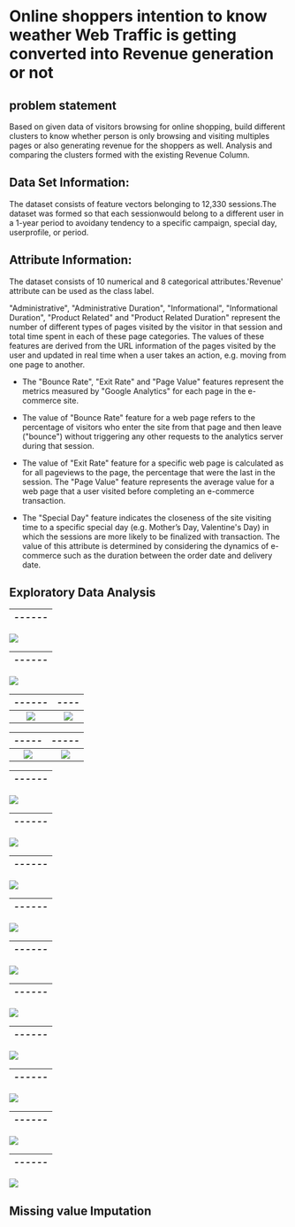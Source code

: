# Online shoppers intention to know weather Web Traffic is getting converted into Revenue generation or not

## problem statement

Based on given data of visitors browsing for online shopping, build different clusters to know whether person is only browsing and visiting multiples pages or also generating revenue for the shoppers as well.  Analysis and comparing the clusters formed with the existing Revenue Column.

## Data Set Information:

The dataset consists of feature vectors belonging to 12,330 sessions.The dataset was formed so that each sessionwould belong to a different user in a 1-year period to avoidany tendency to a specific campaign, special day, userprofile, or period.

## Attribute Information:

  The dataset consists of 10 numerical and 8 categorical attributes.'Revenue' attribute can be used as the class label.

  "Administrative", "Administrative Duration", "Informational", "Informational Duration", "Product Related" and "Product Related Duration" represent the number of different types of pages visited by the visitor in that session and total time spent in each of these page categories. 
  The values of these features are derived from the URL information of the pages visited by the user and updated in real time when a user takes an action, e.g. moving from one page to another. 
- The "Bounce Rate", "Exit Rate" and "Page Value" features represent the metrics measured by "Google Analytics" for each page in the e-commerce site. 

- The value of "Bounce Rate" feature for a web page refers to the percentage of visitors who enter the site from that page and then leave ("bounce") without triggering any other requests to the analytics server during that session. 

- The value of "Exit Rate" feature for a specific web page is calculated as for all pageviews to the page, the percentage that were the last in the session. The "Page Value" feature represents the average value for a web page that a user visited before completing an e-commerce transaction. 

- The "Special Day" feature indicates the closeness of the site visiting time to a specific special day (e.g. Mother’s Day, Valentine's Day) in which the sessions are more likely to be finalized with transaction. The value of this attribute is determined by considering the dynamics of e-commerce such as the duration between the order date and delivery date. 


## Exploratory Data Analysis

| *------*  |
|:-------------------------:|
![](https://github.com/Arvindhh931/Online-shoppers-intention/blob/main/Visualizations/1.png)

| *------*  |
|:-------------------------:|
![](https://github.com/Arvindhh931/Online-shoppers-intention/blob/main/Visualizations/2.png)

| *------*           |  *----*
:-------------------------:|:-------------------------:
![](https://github.com/Arvindhh931/Online-shoppers-intention/blob/main/Visualizations/3.png)  |  ![](https://github.com/Arvindhh931/Online-shoppers-intention/blob/main/Visualizations/4.png) 


| *-----*           |  *-----*
:-------------------------:|:-------------------------:
![](https://github.com/Arvindhh931/Online-shoppers-intention/blob/main/Visualizations/kmeans.png)  |  ![](https://github.com/Arvindhh931/Online-shoppers-intention/blob/main/Visualizations/Agglomerative.png)


| *------*  |
|:-------------------------:|
![](https://github.com/Arvindhh931/Online-shoppers-intention/blob/main/Visualizations/Dendogram.png)

| *------*  |
|:-------------------------:|
![](https://github.com/Arvindhh931/Online-shoppers-intention/blob/main/Visualizations/10.png)

| *------*  |
|:-------------------------:|
![](https://github.com/Arvindhh931/Online-shoppers-intention/blob/main/Visualizations/11.png)


| *------*  |
|:-------------------------:|
![](https://github.com/Arvindhh931/Online-shoppers-intention/blob/main/Visualizations/13.png)

| *------*  |
|:-------------------------:|
![](https://github.com/Arvindhh931/Online-shoppers-intention/blob/main/Visualizations/12.png)

| *------*  |
|:-------------------------:|
![](https://github.com/Arvindhh931/Online-shoppers-intention/blob/main/Visualizations/14.png)

| *------*  |
|:-------------------------:|
![](https://github.com/Arvindhh931/Online-shoppers-intention/blob/main/Visualizations/15.png)

| *------*  |
|:-------------------------:|
![](https://github.com/Arvindhh931/Online-shoppers-intention/blob/main/Visualizations/16.png)

| *------*  |
|:-------------------------:|
![](https://github.com/Arvindhh931/Online-shoppers-intention/blob/main/Visualizations/17.png)

| *------*  |
|:-------------------------:|
![](https://github.com/Arvindhh931/Online-shoppers-intention/blob/main/Visualizations/18.png)


## Missing value Imputation


